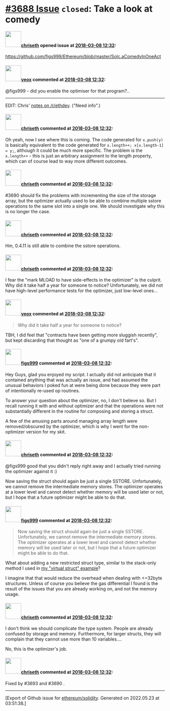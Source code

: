 # [\#3688 Issue](https://github.com/ethereum/solidity/issues/3688) `closed`: Take a look at comedy

#### <img src="https://avatars.githubusercontent.com/u/9073706?v=4" width="50">[chriseth](https://github.com/chriseth) opened issue at [2018-03-08 12:32](https://github.com/ethereum/solidity/issues/3688):

https://github.com/figs999/Ethereum/blob/master/Solc.aComedyInOneAct

#### <img src="https://avatars.githubusercontent.com/u/3036030?v=4" width="50">[veox](https://github.com/veox) commented at [2018-03-08 12:32](https://github.com/ethereum/solidity/issues/3688#issuecomment-371475600):

@figs999 - did you enable the optimiser for that program?..

-----

EDIT: Chris' [notes on /r/ethdev](https://www.reddit.com/r/ethdev/comments/82tc7h/solc_a_comedy_in_one_act/dvdel3r/). ("Need info".)

#### <img src="https://avatars.githubusercontent.com/u/9073706?v=4" width="50">[chriseth](https://github.com/chriseth) commented at [2018-03-08 12:32](https://github.com/ethereum/solidity/issues/3688#issuecomment-371488220):

Oh yeah, now I see where this is coming. The code generated for `x.push(y)` is basically equivalent to the code generated for `x.length++; x[x.length-1] = y;`, although it could be much more specific. The problem is the `x.length++` - this is just an arbitrary assignment to the length property, which can of course lead to way more different outcomes.

#### <img src="https://avatars.githubusercontent.com/u/9073706?v=4" width="50">[chriseth](https://github.com/chriseth) commented at [2018-03-08 12:32](https://github.com/ethereum/solidity/issues/3688#issuecomment-371552519):

#3690 should fix the problems with incrementing the size of the storage array, but the optimizer actually used to be able to combine multiple sstore operations to the same slot into a single one. We should investigate why this is no longer the case.

#### <img src="https://avatars.githubusercontent.com/u/9073706?v=4" width="50">[chriseth](https://github.com/chriseth) commented at [2018-03-08 12:32](https://github.com/ethereum/solidity/issues/3688#issuecomment-371553451):

Hm, 0.4.11 is still able to combine the sstore operations.

#### <img src="https://avatars.githubusercontent.com/u/9073706?v=4" width="50">[chriseth](https://github.com/chriseth) commented at [2018-03-08 12:32](https://github.com/ethereum/solidity/issues/3688#issuecomment-371554888):

I fear the "mark MLOAD to have side-effects in the optimizer" is the culprit. Why did it take half a year for someone to notice? Unfortunately, we did not have high-level performance tests for the optimizer, just low-level ones...

#### <img src="https://avatars.githubusercontent.com/u/3036030?v=4" width="50">[veox](https://github.com/veox) commented at [2018-03-08 12:32](https://github.com/ethereum/solidity/issues/3688#issuecomment-371559924):

> Why did it take half a year for someone to notice?

TBH, I did feel that "contracts have been getting more sluggish recently", but kept discarding that thought as "one of a grumpy old fart's".

#### <img src="https://avatars.githubusercontent.com/u/1103647?v=4" width="50">[figs999](https://github.com/figs999) commented at [2018-03-08 12:32](https://github.com/ethereum/solidity/issues/3688#issuecomment-371610458):

Hey Guys, glad you enjoyed my script. I actually did not anticipate that it contained anything that was actually an issue, and had assumed the unusual behaviors I poked fun at were being done because they were part of intentionally re-used op routines.

To answer your question about the optimizer, no, I don't believe so. But I recall running it with and without optimizer and that the operations were not substantially different in the routine for composing and storing a struct. 

A few of the amusing parts around managing array length were removed/obscured by the optimizer, which is why I went for the non-optimizer version for my skit.

#### <img src="https://avatars.githubusercontent.com/u/9073706?v=4" width="50">[chriseth](https://github.com/chriseth) commented at [2018-03-08 12:32](https://github.com/ethereum/solidity/issues/3688#issuecomment-371744630):

@figs999 good that you didn't reply right away and I actually tried running the optimizer against it :)

Now saving the struct should again be just a single SSTORE. Unfortunately, we cannot remove the intermediate memory stores. The optimizer operates at a lower level and cannot detect whether memory will be used later or not, but I hope that a future optimizer might be able to do that.

#### <img src="https://avatars.githubusercontent.com/u/1103647?v=4" width="50">[figs999](https://github.com/figs999) commented at [2018-03-08 12:32](https://github.com/ethereum/solidity/issues/3688#issuecomment-373161882):

> Now saving the struct should again be just a single SSTORE. Unfortunately, we cannot remove the intermediate memory stores. The optimizer operates at a lower level and cannot detect whether memory will be used later or not, but I hope that a future optimizer might be able to do that.

What about adding a new restricted struct type, similar to the stack-only method I used in [my "virtual struct" example](https://github.com/figs999/Ethereum/blob/master/VirtualStruct.sol)?

I imagine that that would reduce the overhead when dealing with <=32byte structures. Unless of course you believe the gas differential I found is the result of the issues that you are already working on, and not the memory usage.

#### <img src="https://avatars.githubusercontent.com/u/9073706?v=4" width="50">[chriseth](https://github.com/chriseth) commented at [2018-03-08 12:32](https://github.com/ethereum/solidity/issues/3688#issuecomment-373389115):

I don't think we should complicate the type system. People are already confused by storage and memory. Furthermore, for larger structs, they will complain that they cannot use more than 10 variables....

No, this is the optimizer's job.

#### <img src="https://avatars.githubusercontent.com/u/9073706?v=4" width="50">[chriseth](https://github.com/chriseth) commented at [2018-03-08 12:32](https://github.com/ethereum/solidity/issues/3688#issuecomment-378875080):

Fixed by #3693 and #3690 .


-------------------------------------------------------------------------------



[Export of Github issue for [ethereum/solidity](https://github.com/ethereum/solidity). Generated on 2022.05.23 at 03:51:38.]
